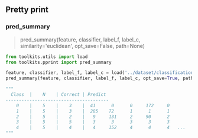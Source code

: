 ## Pretty print

### pred_summary

> pred_summary(feature, classifier, label_f, label_c, similarity='euclidean', opt_save=False, path=None)

``` python
from toolkits.utils import load
from toolkits.pprint import pred_summary

feature, classifier, label_f, label_c = load('../dataset/classification300.npz')
pred_summary(feature, classifier, label_f, label_c, opt_save=True, path='example_pred.csv')

"""
  Class  |    N    | Correct | Predict 
---------------------------------------
    0    |    5    |    3    |  41      0      0     172     0   
    1    |    5    |    3    |  285    72      1      1      1   
    2    |    5    |    2    |   9     131     2     90      2   
    3    |    5    |    5    |   3      3      3      3      3   
    4    |    5    |    4    |   4     152     4      4      4   ...
"""
```
